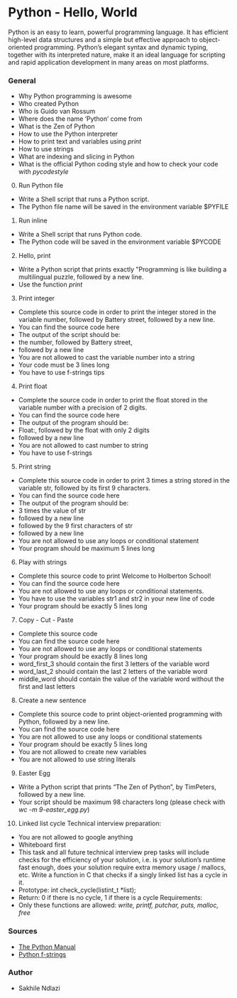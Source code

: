 # Python - Hello, World
Python is an easy to learn, powerful programming language. It has efficient high-level data structures and a simple but effective approach to object-oriented programming. Python’s elegant syntax and dynamic typing, together with its interpreted nature, make it an ideal language for scripting and rapid application development in many areas on most platforms.

### General
 * Why Python programming is awesome
 * Who created Python
 * Who is Guido van Rossum
 * Where does the name ‘Python’ come from
 * What is the Zen of Python
 * How to use the Python interpreter
 * How to print text and variables using *print*
 * How to use strings
 * What are indexing and slicing in Python
 * What is the official Python coding style and how to check your code with *pycodestyle*

0. Run Python file
 * Write a Shell script that runs a Python script.
 * The Python file name will be saved in the environment variable $PYFILE

1. Run inline
 * Write a Shell script that runs Python code.
 * The Python code will be saved in the environment variable $PYCODE

2. Hello, print
 * Write a Python script that prints exactly "Programming is like building a multilingual puzzle, followed by a new line.
 * Use the function *print*

3. Print integer
 * Complete this source code in order to print the integer stored in the variable number, followed by Battery street, followed by a new line.
 * You can find the source code here
 * The output of the script should be:
 * the number, followed by Battery street,
 * followed by a new line
 * You are not allowed to cast the variable number into a string
 * Your code must be 3 lines long
 * You have to use f-strings tips

4. Print float
 * Complete the source code in order to print the float stored in the variable number with a precision of 2 digits.
 * You can find the source code here
 * The output of the program should be:
 * Float:, followed by the float with only 2 digits
 * followed by a new line
 * You are not allowed to cast number to string
 * You have to use f-strings

5. Print string
 * Complete this source code in order to print 3 times a string stored in the variable str, followed by its first 9 characters.
 * You can find the source code here
 * The output of the program should be:
 * 3 times the value of str
 * followed by a new line
 * followed by the 9 first characters of str
 * followed by a new line
 * You are not allowed to use any loops or conditional statement
 * Your program should be maximum 5 lines long

6. Play with strings
 * Complete this source code to print Welcome to Holberton School!
 * You can find the source code here
 * You are not allowed to use any loops or conditional statements.
 * You have to use the variables str1 and str2 in your new line of code
 * Your program should be exactly 5 lines long

7. Copy - Cut - Paste
 * Complete this source code
 * You can find the source code here
 * You are not allowed to use any loops or conditional statements
 * Your program should be exactly 8 lines long
 * word_first_3 should contain the first 3 letters of the variable word
 * word_last_2 should contain the last 2 letters of the variable word
 * middle_word should contain the value of the variable word without the first and last letters

8. Create a new sentence
 * Complete this source code to print object-oriented programming with Python, followed by a new line.
 * You can find the source code here
 * You are not allowed to use any loops or conditional statements
 * Your program should be exactly 5 lines long
 * You are not allowed to create new variables
 * You are not allowed to use string literals

9. Easter Egg
 * Write a Python script that prints “The Zen of Python”, by TimPeters, followed by a new line.
 * Your script should be maximum 98 characters long (please check with *wc -m 9-easter_egg.py*)

10. Linked list cycle
 Technical interview preparation:
 * You are not allowed to google anything
 * Whiteboard first
 * This task and all future technical interview prep tasks will include checks for the efficiency of your solution, i.e. is your solution’s runtime fast enough, does your solution require extra memory usage / mallocs, etc.
 Write a function in C that checks if a singly linked list has a cycle in it.
 * Prototype: int check_cycle(listint_t *list);
 * Return: 0 if there is no cycle, 1 if there is a cycle
 Requirements:
 * Only these functions are allowed: *write, printf, putchar, puts, malloc, free*

### Sources
 * [The Python Manual](https://docs.python.org/3/tutorial/index.html)
 * [Python f-strings](https://realpython.com/python-f-strings/)

### Author
 * Sakhile Ndlazi
